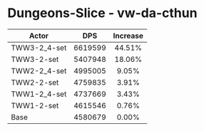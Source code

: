 # Dungeons-Slice - vw-da-cthun
| Actor | DPS | Increase |
|---|:---:|:---:|
|TWW3-2_4-set|6619599|44.51%|
|TWW3-2-set|5407948|18.06%|
|TWW2-2_4-set|4995005|9.05%|
|TWW2-2-set|4759835|3.91%|
|TWW1-2_4-set|4737669|3.43%|
|TWW1-2-set|4615546|0.76%|
|Base|4580679|0.00%|
